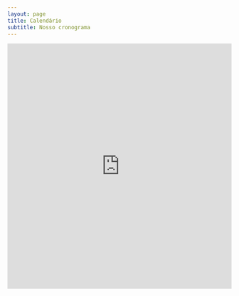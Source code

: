 ```yaml
---
layout: page
title: Calendário
subtitle: Nosso cronograma
---
```


<iframe src="https://calendar.google.com/calendar/b/0/embed?mode=AGENDA&amp;height=550&amp;wkst=1&amp;showNav=0&amp;bgcolor=%23FFFFFF&amp;src=a5tb2h4thl2o2qc5oun8go8ju4%40group.calendar.google.com&amp;color=%238C500B&amp;ctz=America%2FSao_Paulo" style="border-width:0; margin: auto;" width="100%" height="550" frameborder="0" scrolling="no"></iframe>
